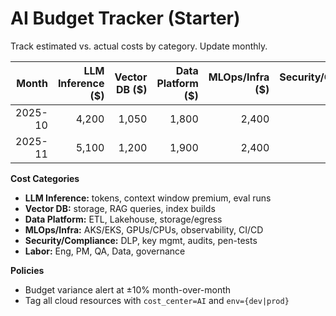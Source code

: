 # AI Budget Tracker (Starter)

Track estimated vs. actual costs by category. Update monthly.

| Month | LLM Inference ($) | Vector DB ($) | Data Platform ($) | MLOps/Infra ($) | Security/Compliance ($) | Labor ($) | Total ($) |
|------:|-------------------:|--------------:|------------------:|----------------:|-------------------------:|----------:|----------:|
| 2025-10 | 4,200 | 1,050 | 1,800 | 2,400 | 900 | 18,000 | 28,350 |
| 2025-11 | 5,100 | 1,200 | 1,900 | 2,400 | 900 | 18,000 | 29,500 |

**Cost Categories**
- **LLM Inference:** tokens, context window premium, eval runs
- **Vector DB:** storage, RAG queries, index builds
- **Data Platform:** ETL, Lakehouse, storage/egress
- **MLOps/Infra:** AKS/EKS, GPUs/CPUs, observability, CI/CD
- **Security/Compliance:** DLP, key mgmt, audits, pen-tests
- **Labor:** Eng, PM, QA, Data, governance

**Policies**
- Budget variance alert at ±10% month-over-month
- Tag all cloud resources with `cost_center=AI` and `env={dev|prod}`
